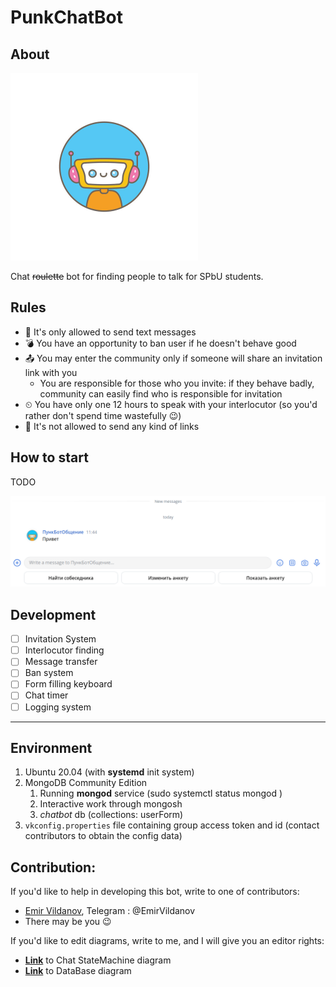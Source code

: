 # PunkChatBot

## About

<img src="markup/botAvatar.jpg" width="300" height="300" alt="botAvatar">

Chat ~~roulette~~ bot for finding people to talk for SPbU students.

## Rules

* 📜 It's only allowed to send text messages
* 💣 You have an opportunity to ban user if he doesn't behave good
* 📤 You may enter the community only if someone will share an invitation link with you
    * You are responsible for those who you invite: if they behave badly, community can easily find who is responsible
      for invitation
* ⏲ You have only one 12 hours to speak with your interlocutor (so you'd rather don't spend time wastefully 😉)
* 🔕 It's not allowed to send any kind of links

## How to start
TODO

![Bot preview](markup/botPreview.png)

## Development

- [ ] Invitation System
- [ ] Interlocutor finding
- [ ] Message transfer
- [ ] Ban system
- [ ] Form filling keyboard
- [ ] Chat timer
- [ ] Logging system

____

## Environment

1) Ubuntu 20.04 (with **systemd** init system)
2) MongoDB Community Edition
    1) Running **mongod** service (sudo systemctl status mongod
       )
    2) Interactive work through mongosh
    3) *chatbot* db (collections: userForm)
3) `vkconfig.properties` file containing group access token and id (contact contributors to obtain the config data)

## Contribution:

If you'd like to help in developing this bot, write to one of contributors:  
* [Emir Vildanov](https://vk.com/general_bum), Telegram :  @EmirVildanov
* There may be you 😉

If you'd like to edit diagrams, write to me, and I will give you an editor rights:

* [**Link**](https://online.visual-paradigm.com/share.jsp?id=313930363330382d31) to Chat StateMachine diagram
* [**Link**](https://dbdiagram.io/d/624954fad043196e39e57e3c) to DataBase diagram  

